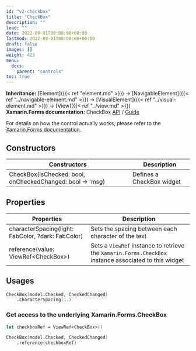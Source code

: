 ```yaml
---
id: "v2-checkbox"
title: "CheckBox"
description: ""
lead: ""
date: 2022-09-01T00:00:00+00:00
lastmod: 2022-09-01T00:00:00+00:00
draft: false
images: []
weight: 423
menu:
  docs:
    parent: "controls"
toc: true
---
```


**Inheritance:** [Element]({{< ref "element.md" >}}) -> [NavigableElement]({{< ref "../navigable-element.md" >}}) -> [VisualElement]({{< ref "../visual-element.md" >}}) -> [View]({{< ref "../view.md" >}})  
**Xamarin.Forms documentation:** CheckBox [API](https://docs.microsoft.com/en-us/dotnet/api/xamarin.forms.checkbox) / [Guide](https://docs.microsoft.com/en-us/xamarin/xamarin-forms/user-interface/checkbox)

For details on how the control actually works, please refer to the [Xamarin.Forms documentation](https://docs.microsoft.com/en-us/xamarin/xamarin-forms/user-interface/checkbox).

## Constructors

| Constructors | Description |
|--|--|
| CheckBox(isChecked: bool, onCheckedChanged: bool -> 'msg) | Defines a CheckBox widget |

## Properties

| Properties | Description |
|--|--|
| characterSpacing(light: FabColor, ?dark: FabColor) | Sets the spacing between each character of the text |
| reference(value: ViewRef&lt;CheckBox&gt;) | Sets a `ViewRef` instance to retrieve the `Xamarin.Forms.CheckBox` instance associated to this widget |

## Usages

```fs
CheckBox(model.Checked, CheckedChanged)
    .characterSpacing(1.)
```

### Get access to the underlying Xamarin.Forms.CheckBox

```fs
let checkboxRef = ViewRef<CheckBox>()

CheckBox(model.Checked, CheckedChanged)
    .reference(checkboxRef)
```

